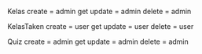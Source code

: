 Kelas
create = admin
get
update = admin
delete = admin

KelasTaken
create = user
get
update = user
delete = user

Quiz
create = admin
get
update = admin
delete = admin
